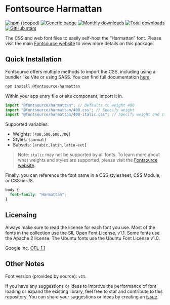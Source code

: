 # Fontsource Harmattan

[![npm (scoped)](https://img.shields.io/npm/v/@fontsource/harmattan?color=brightgreen)](https://www.npmjs.com/package/@fontsource/harmattan) [![Generic badge](https://img.shields.io/badge/fontsource-passing-brightgreen)](https://github.com/fontsource/fontsource) [![Monthly downloads](https://badgen.net/npm/dm/@fontsource/harmattan)](https://github.com/fontsource/fontsource) [![Total downloads](https://badgen.net/npm/dt/@fontsource/harmattan)](https://github.com/fontsource/fontsource) [![GitHub stars](https://img.shields.io/github/stars/fontsource/fontsource.svg?style=social&label=Star)](https://github.com/fontsource/fontsource/stargazers)

The CSS and web font files to easily self-host the “Harmattan” font. Please visit the main [Fontsource website](https://fontsource.org/fonts/harmattan) to view more details on this package.

## Quick Installation

Fontsource offers multiple methods to import the CSS, including using a bundler like Vite or using SASS. You can find full documentation [here](https://fontsource.org/docs/getting-started/introduction).

```javascript
npm install @fontsource/harmattan
```

Within your app entry file or site component, import it in.

```javascript
import "@fontsource/harmattan"; // Defaults to weight 400
import "@fontsource/harmattan/400.css"; // Specify weight
import "@fontsource/harmattan/400-italic.css"; // Specify weight and style
```

Supported variables:
- Weights: `[400,500,600,700]`
- Styles: `[normal]`
- Subsets: `[arabic,latin,latin-ext]`

> Note: `italic` may not be supported by all fonts. To learn more about what weights and styles are supported, please visit the [Fontsource website](https://fontsource.org/fonts/harmattan).

Finally, you can reference the font name in a CSS stylesheet, CSS Module, or CSS-in-JS.

```css
body {
  font-family: "Harmattan";
}
```

## Licensing
Always make sure to read the license for each font you use. Most of the fonts in the collection use the SIL Open Font License, v1.1. Some fonts use the Apache 2 license. The Ubuntu fonts use the Ubuntu Font License v1.0.

Google Inc.
[OFL-1.1](http://scripts.sil.org/OFL)

## Other Notes
Font version (provided by source): `v21`.

If you have any suggestions or ideas to improve the performance of font loading or expand the existing library, feel free to star and contribute to this repository. You can share your suggestions or ideas by creating an [issue](https://github.com/fontsource/fontsource/issues).